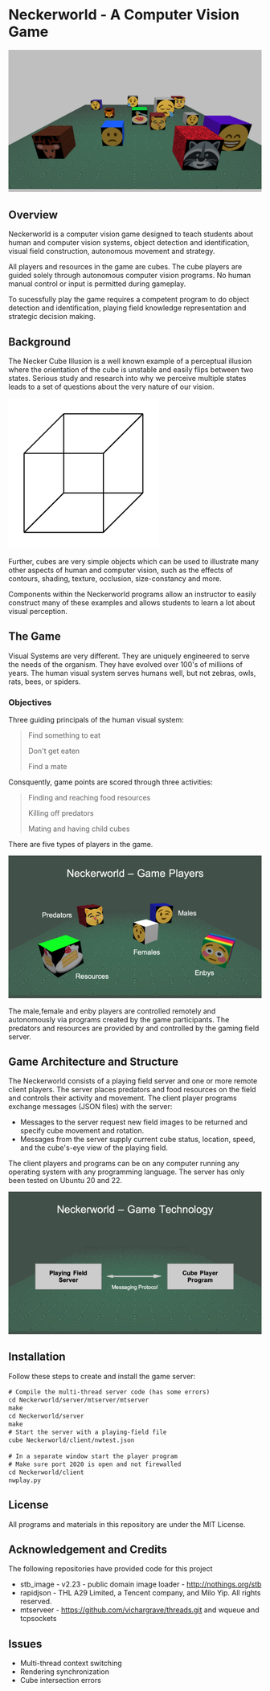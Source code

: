 # Neckerworld - A Computer Vision Game

![The Neckerworld playing field](images/Neckerworld-Game.png)

## Overview

Neckerworld is a computer vision game designed to teach students about human and computer vision systems, object detection and identification, visual field construction, autonomous movement and strategy.

All players and resources in the game are cubes.
The cube players are guided solely through autonomous computer vision programs.
No human manual control or input is permitted during gameplay.

To sucessfully play the game requires a competent program to do object detection and identification, playing field knowledge representation and strategic decision making.

## Background

The Necker Cube Illusion is a well known example of a perceptual illusion where the orientation of the cube is unstable and easily flips between two states.
Serious study and research into why we perceive multiple states leads to a set of questions about the very nature of our vision.

![Necker Cube illusion example](images/Necker-Cube-Illusion-300x300.png)

Further, cubes are very simple objects which can be used to illustrate many other aspects of human and computer vision, such as the effects of contours, shading, texture, occlusion, size-constancy and more.

Components within the Neckerworld programs allow an instructor to easily construct many of these examples and allows students to learn a lot about visual perception.

## The Game

Visual Systems are very different.
They are uniquely engineered to serve the needs of the organism.
They have evolved over 100's of millions of years.
The human visual system serves humans well, but not zebras, owls, rats, bees, or spiders.

### Objectives

Three guiding principals of the human visual system:

>Find something to eat
>
>Don't get eaten
>
>Find a mate

Consquently, game points are scored through three activities:

> Finding and reaching food resources
>
>Killing off predators
>
>Mating and having child cubes

There are five types of players in the game.

![Neckerworld players](images/Neckerworld-players.png)

The male,female and enby players are controlled remotely and autonomously via programs created by the game participants.
The predators and resources are provided by and controlled by the gaming field server.

## Game Architecture and Structure

The Neckerworld consists of a playing field server and one or more remote client players.
The server places predators and food resources on the field and controls their activity and movement.
The client player programs exchange messages (JSON files) with the server:
* Messages to the server request new field images to be returned and specify cube movement and rotation.
* Messages from the server supply current cube status, location, speed, and the cube's-eye view of the playing field.

The client players and programs can be on any computer running any operating system with any programming language.
The server has only been tested on Ubuntu 20 and 22.

![Neckerworld server diagram](images/Neckerworld-server.png)

## Installation

Follow these steps to create and install the game server:
```
# Compile the multi-thread server code (has some errors)
cd Neckerworld/server/mtserver/mtserver
make
cd Neckerworld/server
make
# Start the server with a playing-field file
cube Neckerworld/client/nwtest.json

# In a separate window start the player program
# Make sure port 2020 is open and not firewalled
cd Neckerworld/client
nwplay.py

```

## License

All programs and materials in this repository are under the MIT License.

## Acknowledgement and Credits

The following repositories have provided code for this project
* stb_image - v2.23 - public domain image loader - http://nothings.org/stb
* rapidjson - THL A29 Limited, a Tencent company, and Milo Yip. All rights reserved.
* mtserveer - https://github.com/vichargrave/threads.git and wqueue and tcpsockets

## Issues

* Multi-thread context switching
* Rendering synchronization
* Cube intersection errors
